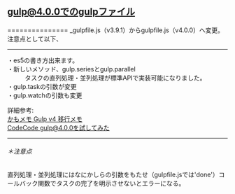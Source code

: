 ## gulp@4.0.0でのgulpファイル
===============
_gulpfile.js（v3.9.1）からgulpfile.js（v4.0.0）へ変更。  
注意点として以下、

- - -
<dl>
  <dt>・es5の書き方出来ます。</dt>
  <dt>・新しいメソッド、gulp.seriesとgulp.parallel</dt>
  <dd>タスクの直列処理・並列処理が標準APIで実装可能になりました。</dd>
  <dt>・gulp.taskの引数が変更</dt>
  <dt>・gulp.watchの引数も変更</dt>
</dl>

詳細参考:  
[かもメモ Gulp v4 移行メモ](https://chaika.hatenablog.com/entry/2018/06/02/090000)  
[CodeCode gulp@4.0.0を試してみた](https://codecodeweb.com/blog/459)

- - -

###### ＊注意点
直列処理・並列処理にはなにかしらの引数をもたせ（gulpfile.jsでは'done'）コールバック関数でタスクの完了を明示させないとエラーになる。
